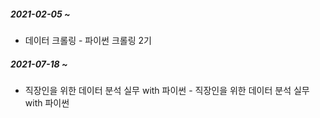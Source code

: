 ##### 2021-02-05 ~



- 데이터 크롤링 - 파이썬 크롤링 2기



##### 2021-07-18 ~



- 직장인을 위한 데이터 분석 실무 with 파이썬 - 직장인을 위한 데이터 분석 실무 with 파이썬